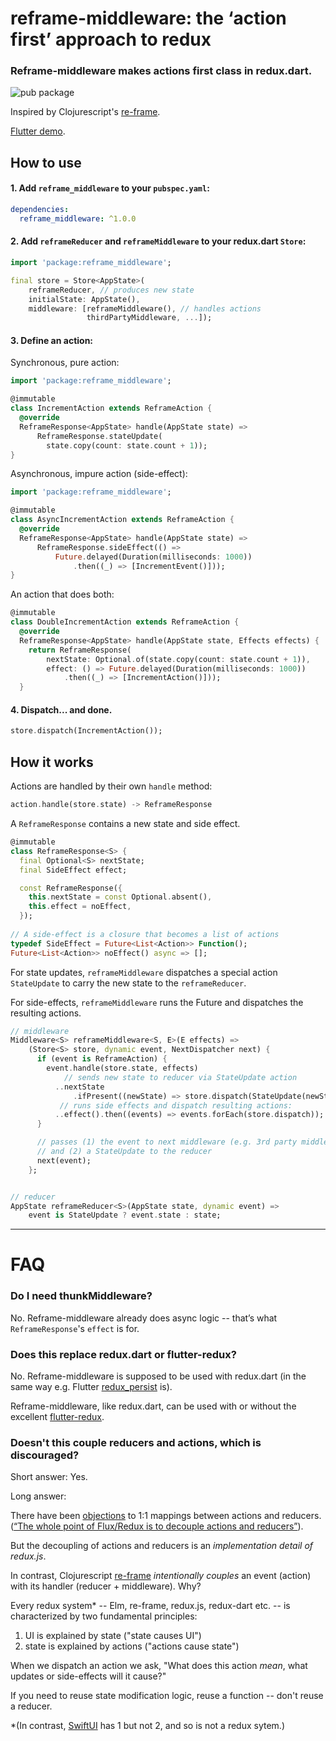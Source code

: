 # reframe-middleware: the ‘action first’ approach to redux

### Reframe-middleware makes actions first class in redux.dart. 

![pub package](https://img.shields.io/pub/v/reframe_middleware.svg)

Inspired by Clojurescript's [re-frame](https://github.com/day8/re-frame). 

[Flutter demo](https://github.com/pianostringquartet/reframe-middleware-sample-app).

## How to use

#### 1. Add `reframe_middleware` to your `pubspec.yaml`:

```yaml
dependencies:
  reframe_middleware: ^1.0.0
``` 

#### 2. Add `reframeReducer` and `reframeMiddleware` to your redux.dart `Store`: 

```dart
import 'package:reframe_middleware';

final store = Store<AppState>(
	reframeReducer, // produces new state
    initialState: AppState(), 
    middleware: [reframeMiddleware(), // handles actions
	             thirdPartyMiddleware, ...]);
```


#### 3. Define an action: 

Synchronous, pure action:

```dart
import 'package:reframe_middleware';

@immutable
class IncrementAction extends ReframeAction {
  @override
  ReframeResponse<AppState> handle(AppState state) =>
      ReframeResponse.stateUpdate(
        state.copy(count: state.count + 1));
}
```

Asynchronous, impure action (side-effect):

```dart
import 'package:reframe_middleware';

@immutable
class AsyncIncrementAction extends ReframeAction {
  @override
  ReframeResponse<AppState> handle(AppState state) =>
      ReframeResponse.sideEffect(() =>
          Future.delayed(Duration(milliseconds: 1000))
              .then((_) => [IncrementEvent()]));
}
```

An action that does both:

```dart
@immutable
class DoubleIncrementAction extends ReframeAction {
  @override
  ReframeResponse<AppState> handle(AppState state, Effects effects) {
    return ReframeResponse(
        nextState: Optional.of(state.copy(count: state.count + 1)),
        effect: () => Future.delayed(Duration(milliseconds: 1000))
            .then((_) => [IncrementAction()]));
  }
```



#### 4. Dispatch... and done.

```dart
store.dispatch(IncrementAction());
```


## How it works


Actions are handled by their own `handle` method:

```dart
action.handle(store.state) -> ReframeResponse
``` 

A `ReframeResponse` contains a new state and side effect.

```dart
@immutable
class ReframeResponse<S> {
  final Optional<S> nextState;
  final SideEffect effect;

  const ReframeResponse({
    this.nextState = const Optional.absent(),
    this.effect = noEffect,
  });
  
// A side-effect is a closure that becomes a list of actions
typedef SideEffect = Future<List<Action>> Function();
Future<List<Action>> noEffect() async => [];
```

For state updates, `reframeMiddleware` dispatches a special action `StateUpdate` to carry the new state to the `reframeReducer`.

For side-effects, `reframeMiddleware` runs the Future and dispatches the resulting actions.

```dart
// middleware
Middleware<S> reframeMiddleware<S, E>(E effects) =>
    (Store<S> store, dynamic event, NextDispatcher next) {
      if (event is ReframeAction) {
        event.handle(store.state, effects)
            // sends new state to reducer via StateUpdate action
          ..nextState
              .ifPresent((newState) => store.dispatch(StateUpdate(newState)))
           // runs side effects and dispatch resulting actions:
          ..effect().then((events) => events.forEach(store.dispatch));
      }

      // passes (1) the event to next middleware (e.g. 3rd party middleware)
      // and (2) a StateUpdate to the reducer
      next(event);
    };


// reducer
AppState reframeReducer<S>(AppState state, dynamic event) =>
    event is StateUpdate ? event.state : state;
```

****

# FAQ

### Do I need thunkMiddleware?

No. Reframe-middleware already does async logic -- that’s what `ReframeResponse`'s `effect` is for.


### Does this replace redux.dart or flutter-redux?

No. Reframe-middleware is supposed to be used with redux.dart (in the same way e.g. Flutter [redux_persist](https://pub.dev/packages/redux_persist) is). 

Reframe-middleware, like redux.dart, can be used with or without the
excellent [flutter-redux](https://pub.dev/packages/flutter_redux).

### Doesn't this couple reducers and actions, which is discouraged?

Short answer: Yes. 

Long answer: 

There have been [objections](https://github.com/pitzcarraldo/reduxible/issues/8#issue-124545582) to 1:1 mappings between actions and reducers. ([“The whole point of Flux/Redux is to decouple actions and reducers”](https://github.com/reduxjs/redux/issues/1167)).

But the decoupling of actions and reducers is an *implementation detail of redux.js*. 

In contrast, Clojurescript [re-frame](https://github.com/day8/re-frame) *intentionally couples* an event (action) with its handler (reducer + middleware). Why?

Every redux system* -- Elm, re-frame, redux.js, redux-dart etc. -- is characterized by two fundamental principles:

1. UI is explained by state ("state causes UI")
2. state is explained by actions ("actions cause state")

When we dispatch an action we ask, "What does this action *mean*, what updates or side-effects will it cause?" 

If you need to reuse state modification logic, reuse a function -- don't reuse a reducer. 

*(In contrast, [SwiftUI](https://developer.apple.com/xcode/swiftui/) has 1 but not 2, and so is not a redux sytem.)

